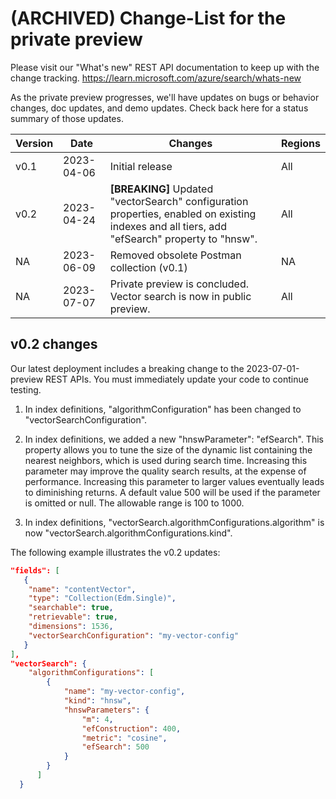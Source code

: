 # (ARCHIVED) Change-List for the private preview

Please visit our "What's new" REST API documentation to keep up with the change tracking. https://learn.microsoft.com/azure/search/whats-new

As the private preview progresses, we'll have updates on bugs or behavior changes, doc updates, and demo updates. Check back here for a status summary of those updates.

| Version | Date       | Changes | Regions |  
| ------- | ---------- | ------- | --------|  
| v0.1    | 2023-04-06 | Initial release | All |  
| v0.2    | 2023-04-24 | **[BREAKING]** Updated "vectorSearch" configuration properties, enabled on existing indexes and all tiers, add "efSearch" property to "hnsw". | All | 
| NA      | 2023-06-09 | Removed obsolete Postman collection (v0.1) | NA |
| NA      | 2023-07-07 | Private preview is concluded. Vector search is now in public preview. | All |

## v0.2 changes

Our latest deployment includes a breaking change to the 2023-07-01-preview REST APIs. You must immediately update your code to continue testing.

1. In index definitions, "algorithmConfiguration" has been changed to "vectorSearchConfiguration".

2. In index definitions, we added a new "hnswParameter": "efSearch". This property allows you to tune the size of the dynamic list containing the nearest neighbors, which is used during search time. Increasing this parameter may improve the quality search results, at the expense of performance. Increasing this parameter to larger values eventually leads to diminishing returns. A default value 500 will be used if the parameter is omitted or null. The allowable range is 100 to 1000.

3. In index definitions, "vectorSearch.algorithmConfigurations.algorithm" is now "vectorSearch.algorithmConfigurations.kind". 

The following example illustrates the v0.2 updates:

```json
"fields": [
   {
    "name": "contentVector",
    "type": "Collection(Edm.Single)",
    "searchable": true,
    "retrievable": true,
    "dimensions": 1536,
    "vectorSearchConfiguration": "my-vector-config"
   }
],
"vectorSearch": {
    "algorithmConfigurations": [
        {
            "name": "my-vector-config",
            "kind": "hnsw",
            "hnswParameters": {
                "m": 4,
                "efConstruction": 400,
                "metric": "cosine",
                "efSearch": 500
            }
        }
      ]
  }
```
